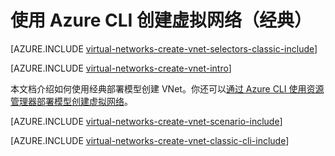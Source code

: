 <properties
   pageTitle="使用 Azure CLI 创建虚拟网络 | Microsoft Azure"
   description="了解如何在 ARM |资源管理器中使用 Azure CLI 创建虚拟网络。"
   services="virtual-network"
   documentationCenter=""
   authors="telmosampaio"
   manager="carolz"
   editor=""
   tags="classic"/>  


<tags
   ms.service="virtual-network"
   ms.date="08/21/2015"
   wacn.date=""/>

# 使用 Azure CLI 创建虚拟网络（经典）

[AZURE.INCLUDE [virtual-networks-create-vnet-selectors-classic-include](../includes/virtual-networks-create-vnet-selectors-classic-include.md)]

[AZURE.INCLUDE [virtual-networks-create-vnet-intro](../includes/virtual-networks-create-vnet-intro-include.md)]

本文档介绍如何使用经典部署模型创建 VNet。你还可以[通过 Azure CLI 使用资源管理器部署模型创建虚拟网络](/documentation/articles/virtual-networks-create-vnet-arm-cli)。

[AZURE.INCLUDE [virtual-networks-create-vnet-scenario-include](../includes/virtual-networks-create-vnet-scenario-include.md)]

[AZURE.INCLUDE [virtual-networks-create-vnet-classic-cli-include](../includes/virtual-networks-create-vnet-classic-cli-include.md)]

<!---HONumber=Mooncake_Quality_Review_1118_2016-->